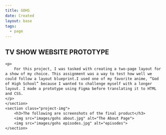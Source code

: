 ```yaml
---
title: GOHS
date: Created
layout: base
tags:
  - page
---
```

<section class="project-descrption">
    <h1>
        TV SHOW WEBSITE PROTOTYPE
    </h1>
    
    <p>
        For this project, I was tasked with creating a two-page layout for a show of my choice. This assignment was a way to test how well we could follow a layout blueprint.I used one of my favorite anime, “God of High School” because I wanted to challenge myself with a longer layout. I made a prototype using Figma before translating it to HTML and CSS.
    </p>
    </section>
    <section class="project-img">
        <h3>The following are screenshots of the final product</h3>
        <img src="images/gohs about.jpg" alt="The About Page">
        <img src="images/gohs episodes.jpg" alt="episodes">
    </section>